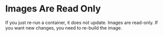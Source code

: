 # Images Are Read Only

If you just re-run a container, it does not update. Images are read-only. 
If you want new changes, you need to re-build the image.
